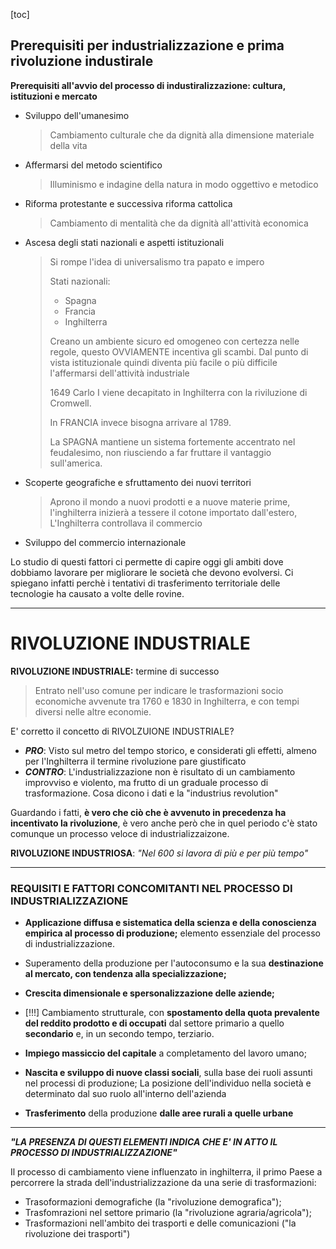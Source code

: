 

[toc]

## Prerequisiti per industrializzazione e prima rivoluzione industirale

**Prerequisiti all'avvio del processo di industiralizzazione: cultura, istituzioni e mercato**

- Sviluppo dell'umanesimo

  > Cambiamento culturale che da dignità alla dimensione materiale della vita

- Affermarsi del metodo scientifico

  > Illuminismo e indagine della natura in modo oggettivo e metodico

- Riforma protestante e successiva riforma cattolica

  > Cambiamento di mentalità che da dignità all'attività economica

- Ascesa degli stati nazionali e aspetti istituzionali

  > Si rompe l'idea di universalismo tra papato e impero
  >
  > Stati nazionali:
  >
  > - Spagna
  > - Francia
  > - Inghilterra
  >
  > Creano un ambiente sicuro ed omogeneo con certezza nelle regole, questo OVVIAMENTE incentiva gli scambi. Dal punto di vista istituzionale quindi diventa più facile o più difficile l'affermarsi dell'attività industriale
  >
  > 1649 Carlo I viene decapitato in Inghilterra con la riviluzione di Cromwell.
  >
  > In FRANCIA invece bisogna arrivare al 1789.
  >
  > La SPAGNA mantiene un sistema fortemente accentrato nel feudalesimo, non riusciendo a far fruttare il vantaggio sull'america.

- Scoperte geografiche e sfruttamento dei nuovi territori

  > Aprono il mondo a nuovi prodotti e a nuove materie prime, l'inghilterra inizierà a tessere il cotone importato dall'estero, L'Inghilterra controllava il commercio

- Sviluppo del commercio internazionale



Lo studio di questi fattori ci permette di capire oggi gli ambiti dove dobbiamo lavorare per migliorare le società che devono evolversi.
Ci spiegano infatti perchè i tentativi di trasferimento territoriale delle tecnologie ha causato a volte delle rovine.

***

# RIVOLUZIONE INDUSTRIALE

**RIVOLUZIONE INDUSTRIALE:** termine di successo

> Entrato nell'uso comune per indicare le trasformazioni socio economiche avvenute tra 1760 e 1830 in Inghilterra, e con tempi diversi nelle altre economie.



E' corretto il concetto di RIVOLZUIONE INDUSTRIALE?

- ***PRO***: Visto sul metro del tempo storico, e considerati gli effetti, almeno per l'Inghilterra il termine rivoluzione pare giustificato
- ***CONTRO***: L'industrializzazione non è risultato di un cambiamento improvviso e violento, ma frutto di un graduale processo di trasformazione. Cosa dicono i dati e la   "industrius revolution"



Guardando i fatti, **è vero che ciò che è avvenuto in precedenza ha incentivato la rivoluzione**, è vero anche però che in quel periodo c'è stato comunque un processo veloce di industrializzaizone.

**RIVOLUZIONE INDUSTRIOSA**: *"Nel 600 si lavora di più e per più tempo"*

***

### REQUISITI E FATTORI CONCOMITANTI NEL PROCESSO DI INDUSTRIALIZZAZIONE

- **Applicazione diffusa e sistematica della scienza e della conoscienza empirica al processo di produzione;** elemento essenziale del processo di industrializzazione.

  

- Superamento della produzione per l'autoconsumo e la sua **destinazione al mercato, con tendenza alla specializzazione;**

  

- **Crescita dimensionale e spersonalizzazione delle aziende;**

  

- [!!!] Cambiamento strutturale, con **spostamento della quota prevalente del reddito prodotto e di occupati** dal settore primario a quello **secondario** e, in un secondo tempo, terziario.

  

- **Impiego massiccio del capitale** a completamento del lavoro umano;

  

- **Nascita e sviluppo di nuove classi sociali**, sulla base dei ruoli assunti nel processi di produzione; La posizione dell'individuo nella società e determinato dal suo ruolo all'interno dell'azienda

- **Trasferimento** della produzione **dalle aree rurali a quelle urbane**

****

***"LA PRESENZA DI QUESTI ELEMENTI INDICA CHE E' IN ATTO IL PROCESSO DI INDUSTRIALIZZAZIONE"***

Il processo di cambiamento viene influenzato in inghilterra, il primo Paese a percorrere la strada dell'industrializzazione da una serie di trasformazioni:

- Trasoformazioni demografiche (la "rivoluzione demografica");
- Trasfomrazioni nel settore primario (la "rivoluzione agraria/agricola");
- Trasformazioni nell'ambito dei trasporti e delle comunicazioni ("la rivoluzione dei trasporti")